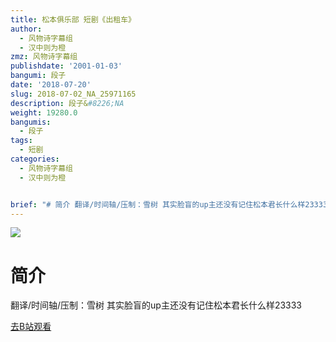 ```yaml
---
title: 松本俱乐部 短剧《出租车》
author:
  - 风物诗字幕组
  - 汉中则为橙
zmz: 风物诗字幕组
publishdate: '2001-01-03'
bangumi: 段子
date: '2018-07-20'
slug: 2018-07-02_NA_25971165
description: 段子&#8226;NA
weight: 19280.0
bangumis:
  - 段子
tags:
  - 短剧
categories:
  - 风物诗字幕组
  - 汉中则为橙


brief: "# 简介 翻译/时间轴/压制：雪树 其实脸盲的up主还没有记住松本君长什么样23333"
---
```

![](https://i.imgur.com/TKegDAK.jpg)
# 简介  
翻译/时间轴/压制：雪树
其实脸盲的up主还没有记住松本君长什么样23333  

[去B站观看](https://www.bilibili.com/video/av25971165/)
 
